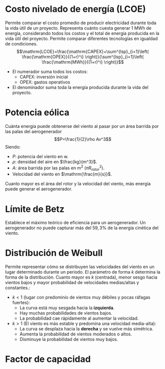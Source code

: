 # Costo nivelado de energía (LCOE)
Permite comparar el costo promedio de producir electricidad durante toda la vida útil de un proyecto. Representa cuánto cuesta generar $1 \ \mathrm{MWh}$ de energía, considerando todos los costos y el total de energía producida en la vida útil del proyecto. Permite comparar diferentes tecnologías en igualdad de condiciones.
$$\mathrm{LCOE}=\frac{\mathrm{CAPEX}+\sum^{lsp}_{i=1}\left( \frac{\mathrm{OPEX}}{(1+r)^i} \right)}{\sum^{lsp}_{i=1}\left( \frac{\mathrm{MWh}}{(1+r)^i} \right)}$$
- El numerador suma todos los costos: 
	- $\mathrm{CAPEX}$: inversión inicial
	- $\mathrm{OPEX}$: gastos operativos
- El denominador suma toda la energía producida durante la vida del proyecto.

# Potencia eólica
Cuánta energía puede obtenerse del viento al pasar por un área barrida por las palas del aerogenerador
$$P=\frac{1}{2}\rho Av^3$$
Siendo:
- $P$: potencia del viento en $\mathrm{w}$.
- $\rho$: densidad del aire en $\frac{kg}{m^3}$.
- $A$: área barrida por las palas en $\mathrm{m}^2$ ($\pi R_{rotor}^2$).
- Velocidad del viento en $\mathrm{\frac{m}{s}}$.

Cuanto mayor es el área del rotor y la velocidad del viento, más energía puede generar el aerogenerador.

# Límite de Betz
Establece el máximo teórico de eficiencia para un aerogenerador. Un aerogenerador no puede capturar más del $59,3\%$ de la energía cinética del viento.

# Distribución de Weibull
Permite representar cómo se distribuyen las velocidades del viento en un lugar determinado durante un período.
El parámetro de forma $k$ determina la forma de la distribución. Cuanto mayor es $k$ (centrada), menor sesgo hacia vientos bajos y mayor probabilidad de velocidades medias/altas y constantes.:
- $k<1$ (lugar con predominio de vientos muy débiles y pocas ráfagas fuertes):
	- La curva está muy sesgada hacia la **izquierda**.
	- Hay muchas probabilidades de vientos bajos.
	- La probabilidad cae rápidamente al aumentar la velocidad.
- $k>1$ (El viento es más estable y predomina una velocidad media-alta):
	- La curva se desplaza hacia la **derecha** y se vuelve más simétrica.
	- Aumenta la probabilidad de vientos moderados o altos.
	- Disminuye la probabilidad de vientos muy bajos.

# Factor de capacidad
